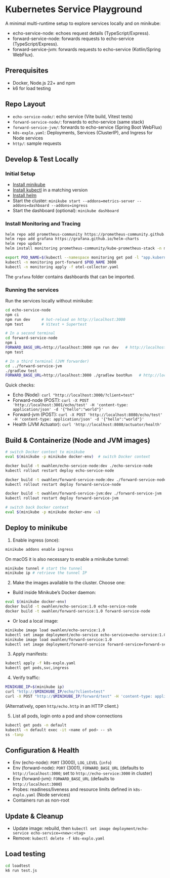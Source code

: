 # Kubernetes Service Playground

A minimal multi-runtime setup to explore services locally and on minikube:
- echo-service-node: echoes request details (TypeScript/Express).
- forward-service-node: forwards requests to echo-service (TypeScript/Express).
- forward-service-jvm: forwards requests to echo-service (Kotlin/Spring WebFlux).

## Prerequisites
- Docker, Node.js 22+ and npm
- k6 for load testing

## Repo Layout
- `echo-service-node/`: echo service (Vite build, Vitest tests)
- `forward-service-node/`: forwards to echo-service (same stack)
- `forward-service-jvm/`: forwards to echo-service (Spring Boot WebFlux)
- `k8s-explo.yaml`: Deployments, Services (ClusterIP), and Ingress for Node services
- `http/`: sample requests

## Develop & Test Locally
### Initial Setup
* [Install minikube](https://minikube.sigs.k8s.io/docs/start/)
* [Install kubectl](https://kubernetes.io/docs/tasks/tools/) in a matching version
* [Install helm](https://helm.sh/docs/intro/install/)
* Start the cluster: `minikube start --addons=metrics-server --addons=dashboard --addons=ingress`
* Start the dashboard (optional): `minikube dashboard`

### Install Monitoring and Tracing
```bash
helm repo add prometheus-community https://prometheus-community.github.io/helm-charts
helm repo add grafana https://grafana.github.io/helm-charts
helm repo update
helm install monitoring prometheus-community/kube-prometheus-stack -n monitoring --create-namespace

export POD_NAME=$(kubectl --namespace monitoring get pod -l "app.kubernetes.io/name=grafana,app.kubernetes.io/instance=monitoring" -oname)
kubectl -n monitoring port-forward $POD_NAME 3000
kubectl -n monitoring apply -f otel-collector.yaml
```
The `grafana` folder contains dashboards that can be imported.

### Running the services
Run the services locally without minikube:
```bash
cd echo-service-node
npm ci
npm run dev     # hot-reload on http://localhost:3000
npm test        # Vitest + Supertest

# In a second terminal
cd forward-service-node
npm i
FORWARD_BASE_URL=http://localhost:3000 npm run dev   # http://localhost:3001
npm test

# In a third terminal (JVM forwarder)
cd ../forward-service-jvm
./gradlew test
FORWARD_BASE_URL=http://localhost:3000 ./gradlew bootRun   # http://localhost:8080 by default
```
Quick checks:
- Echo (Node): `curl "http://localhost:3000/?client=test"`
- Forward-node (POST): `curl -X POST 'http://localhost:3001/echo/test' -H 'content-type: application/json' -d '{"hello":"world"}'`
- Forward-jvm (POST): `curl -X POST 'http://localhost:8080/echo/test' -H 'content-type: application/json' -d '{"hello":"world"}'`
- Health (JVM Actuator): `curl 'http://localhost:8080/actuator/health'`

## Build & Containerize (Node and JVM images)
```bash
# switch Docker context to minikube
eval $(minikube -p minikube docker-env)  # switch Docker context

docker build -t owahlen/echo-service-node:dev ./echo-service-node
kubectl rollout restart deploy echo-service-node

docker build -t owahlen/forward-service-node:dev ./forward-service-node
kubectl rollout restart deploy forward-service-node

docker build -t owahlen/forward-service-jvm:dev ./forward-service-jvm
kubectl rollout restart deploy forward-service-jvm

# switch back Docker context
eval $(minikube -p minikube docker-env -u)
```

## Deploy to minikube
1) Enable ingress (once):
```bash
minikube addons enable ingress
```
On macOS it is also necessary to enable a minikube tunnel:
```bash
minikube tunnel # start the tunnel
minikube ip # retrieve the tunnel IP
```
2) Make the images available to the cluster. Choose one:
- Build inside Minikube’s Docker daemon:
```bash
eval $(minikube docker-env)
docker build -t owahlen/echo-service:1.0 echo-service-node
docker build -t owahlen/forward-service:1.0 forward-service-node
```
- Or load a local image:
```bash
minikube image load owahlen/echo-service:1.0
kubectl set image deployment/echo-service echo-service=echo-service:1.0 --record || true
minikube image load owahlen/forward-service:1.0
kubectl set image deployment/forward-service forward-service=forward-service:1.0 --record || true
```
3) Apply manifests:
```bash
kubectl apply -f k8s-explo.yaml
kubectl get pods,svc,ingress
```
4) Verify traffic:
```bash
MINIKUBE_IP=$(minikube ip)
curl "http://$MINIKUBE_IP/echo/?client=test"
curl -X POST "http://$MINIKUBE_IP/forward/test" -H 'content-type: application/json' -d '{"through":"forward"}'
```
(Alternatively, open `http/echo.http` in an HTTP client.)

5) List all pods, login onto a pod and show connections
```bash
kubectl get pods -n default
kubectl -n default exec -it <name of pod> -- sh
ss -tanp
```

## Configuration & Health
- Env (echo-node): `PORT` (3000), `LOG_LEVEL` (`info`)
- Env (forward-node): `PORT` (3001), `FORWARD_BASE_URL` (defaults to `http://localhost:3000`; set to `http://echo-service:3000` in cluster)
- Env (forward-jvm): `FORWARD_BASE_URL` (defaults to `http://localhost:3000`)
- Probes: readiness/liveness and resource limits defined in `k8s-explo.yaml` (Node services)
- Containers run as non-root

## Update & Cleanup
- Update image: rebuild, then `kubectl set image deployment/echo-service echo-service=<new>:<tag>`
- Remove: `kubectl delete -f k8s-explo.yaml`

## Load testing
```bash
cd loadtest
k6 run test.js
```
